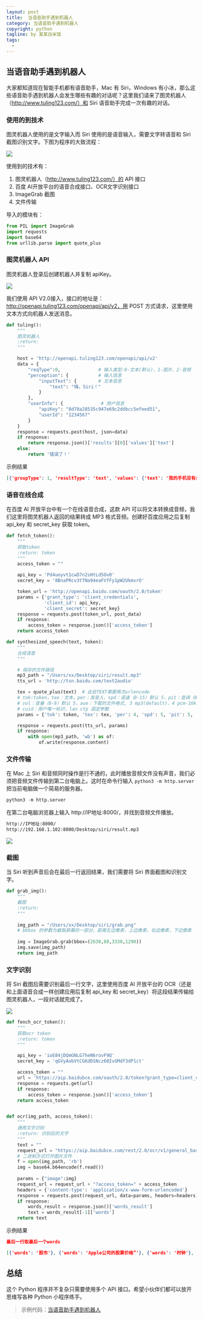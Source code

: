 ```yaml
---
layout: post     
title:  当语音助手遇到机器人                 
category: 当语音助手遇到机器人
copyright: python                           
tagline: by 某某白米饭           
tags: 
  - 
---
```


## 当语音助手遇到机器人

大家都知道现在智能手机都有语音助手，Mac 有 Siri，Windows 有小冰，那么这些语音助手遇到机器人会发生哪些有趣的对话呢？这里我们请来了图灵机器人（http://www.tuling123.com/）和 Siri 语音助手完成一次有趣的对话。

### 使用的到技术

图灵机器人使用的是文字输入而 Siri 使用的是语音输入，需要文字转语音和 Siri 截图识别文字。下图为程序的大致流程：
<!--more-->
![](http://www.justdopython.com/assets/images/2020/siri/process.png)

使用到的技术有：

1. 图灵机器人（http://www.tuling123.com/）的 API 接口
2. 百度 AI开放平台的语音合成接口、OCR文字识别接口
3. ImageGrab 截图
4. 文件传输

导入的模块有：

```python
from PIL import ImageGrab
import requests
import base64
from urllib.parse import quote_plus
```
### 图灵机器人 API

图灵机器人登录后创建机器人并复制 apiKey。

![](http://www.justdopython.com/assets/images/2020/siri/tuling_create.png)

我们使用 API V2.0接入，接口的地址是：http://openapi.tuling123.com/openapi/api/v2，用 POST 方式请求，这里使用文本方式向机器人发送消息。

```python
def tuling():
    """
    图灵机器人
    :return:
    """

    host = 'http://openapi.tuling123.com/openapi/api/v2'
    data = {
        "reqType":0,              # 输入类型:0-文本(默认)、1-图片、2-音频
        "perception": {           # 输入信息
            "inputText": {        # 文本信息
                "text": "嗨，Siri！"
            }
        },
        "userInfo": {              # 用户信息
            "apiKey": "8d78a28535c947e69c2ddbcc5efeed51",
            "userId": "1234567"
        }
    }
    response = requests.post(host, json=data)
    if response:
        return response.json()['results'][0]['values']['text']
    else:
        return '错误了！'
```

示例结果

```json
[{'groupType': 1, 'resultType': 'text', 'values': {'text': '我的手机没有siri'}}]
```

### 语音在线合成

在百度 AI 开放平台中有一个在线语音合成，这款 API 可以将文本转换成音频，我们这里将图灵机器人返回的结果转成 MP3 格式音频。创建好百度应用之后复制 api_key 和 secret_key 获取 token。

```python
def fetch_token():
    """
    获取token
    :return: token
    """
    access_token = ""

    api_key = 'Pd4uoyvt1cwD7n2sHtLd5Ov0'
    secret_key = '8BnaPRcv3tTNa94eaFVfFy1pW2UkmvrO'

    token_url = 'http://openapi.baidu.com/oauth/2.0/token'
    params = {'grant_type': 'client_credentials',
              'client_id': api_key,
              'client_secret': secret_key}
    response = requests.post(token_url, post_data)
    if response:
        access_token = response.json()['access_token']
    return access_token

def synthesized_speech(text, token):
    """
    合成语音
    """

    # 保存的文件路径
    mp3_path = "/Users/xx/Desktop/siri/result.mp3"
    tts_url = 'http://tsn.baidu.com/text2audio'

    tex = quote_plus(text)  # 此处TEXT需要两次urlencode
    # tok:token，tex：文本，per：发音人，spd：语速（0-15）默认 5，pit：音调（0-15）默认 5，
    # vol：音量（0-9）默认 5，aue：下载的文件格式, 3 mp3(default)、4 pcm-16k、5 pcm-8k、6 wav，
    # cuid：用户唯一标识，lan ctp 固定参数
    params = {'tok': token, 'tex': tex, 'per': 4, 'spd': 5, 'pit': 5, 'vol': 5, 'aue': 3, 'cuid': "pythonjishu", 'lan': 'zh', 'ctp': 1}

    response = requests.post(tts_url, params)
    if response:
        with open(mp3_path, 'wb') as of:
            of.write(response.content)
```

### 文件传输

在 Mac 上 Siri 和音频同时操作是行不通的，此时播放音频文件没有声音，我们必须把音频文件传输到第二台电脑上。这时在命令行输入 `python3 -m http.server` 把当前电脑做一个简易的服务器。

```python
python3 -m http.server
```

在第二台电脑浏览器上输入 http://IP地址:8000/，并找到音频文件播放。

```html
http://IP地址:8000/
http://192.168.1.102:8000/Desktop/siri/result.mp3
```

![](http://www.justdopython.com/assets/images/2020/siri/mp3.png)

### 截图

当 Siri 听到声音后会在最后一行返回结果，我们需要将 Siri 界面截图和识别文字。

```python
def grab_img():
    """
    截图
    :return:
    """
    
    img_path = "/Users/xx/Desktop/siri/grab.png"
    # bbbox 的参数为截取屏幕的一部分，距离左边像素，上边像素，右边像素，下边像素
    
    img = ImageGrab.grab(bbox=(2630,80,3330,1290))
    img.save(img_path)
    return img_path
```

### 文字识别

将 Siri 截图后需要识别最后一行文字，这里使用百度 AI 开放平台的 OCR（还是和上面语音合成一样创建应用后复制 api_key 和 secret_key）将这段结果传输给图灵机器人，一段对话就完成了。

![](http://www.justdopython.com/assets/images/2020/siri/siri.png)

```python
def fench_ocr_token():
    """
    获取ocr token
    :return: token
    """

    api_key = 'ioE84jDQmGNLG7heN6rovF9Q'
    secret_key = 'qGVyAobVtCGKdD1Ncz60IvGMdf3dP1ct'

    access_token = ""
    url = 'https://aip.baidubce.com/oauth/2.0/token?grant_type=client_credentials&client_id='+api_key+'&client_secret='+secret_key
    response = requests.get(url)
    if response:
        access_token = response.json()['access_token']
    return access_token


def ocr(img_path, access_token):
    """
    通用文字识别
    :return: 识别后的文字
    """
    text = ""
    request_url = "https://aip.baidubce.com/rest/2.0/ocr/v1/general_basic"
    # 二进制方式打开图片文件
    f = open(img_path, 'rb')
    img = base64.b64encode(f.read())
    
    params = {"image":img}
    request_url = request_url + "?access_token=" + access_token
    headers = {'content-type': 'application/x-www-form-urlencoded'}
    response = requests.post(request_url, data=params, headers=headers)
    if response:
        words_result = response.json()['words_result']
        text = words_result[-1]['words']
    return text
```

示例结果

```json
最后一行取最后一个words

[{'words': '股市'}, {'words': 'Apple公司的股票价格”'}, {'words': '时钟'}, {'words': '“柏林现在几点钟?”'}, {'words': '通讯录'}, {'words': '“秦葳住在哪里?”'}, {'words': '查找'}, {'words': '“我的 iPhone在哪里?'}, {'words': '备忘录'}, {'words': '“记下我午餐花了12块钱”'}, {'words': '网络搜索'}, {'words': '“上网查找北极熊”'}, {'words': '问与答'}, {'words': '公斤等于多少磅?”'}, {'words': '播客'}, {'words': '播放播客”'}, {'words': '密码'}, {'words': '“显示我的密码”'}, {'words': '嗨S'}, {'words': '嗨,Si很高兴见到你。'}]
```
## 总结

这个 Python 程序并不复杂只需要使用多个 API 接口。希望小伙伴们都可以放开思维写各种 Python 小程序练手。

> 示例代码：[当语音助手遇到机器人](https://github.com/JustDoPython/python-examples/tree/master/moumoubaimifan/siri)